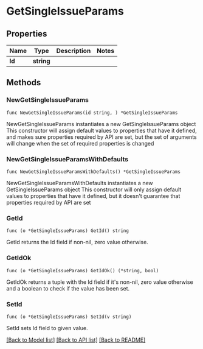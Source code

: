 # GetSingleIssueParams

## Properties

Name | Type | Description | Notes
------------ | ------------- | ------------- | -------------
**Id** | **string** |  | 

## Methods

### NewGetSingleIssueParams

`func NewGetSingleIssueParams(id string, ) *GetSingleIssueParams`

NewGetSingleIssueParams instantiates a new GetSingleIssueParams object
This constructor will assign default values to properties that have it defined,
and makes sure properties required by API are set, but the set of arguments
will change when the set of required properties is changed

### NewGetSingleIssueParamsWithDefaults

`func NewGetSingleIssueParamsWithDefaults() *GetSingleIssueParams`

NewGetSingleIssueParamsWithDefaults instantiates a new GetSingleIssueParams object
This constructor will only assign default values to properties that have it defined,
but it doesn't guarantee that properties required by API are set

### GetId

`func (o *GetSingleIssueParams) GetId() string`

GetId returns the Id field if non-nil, zero value otherwise.

### GetIdOk

`func (o *GetSingleIssueParams) GetIdOk() (*string, bool)`

GetIdOk returns a tuple with the Id field if it's non-nil, zero value otherwise
and a boolean to check if the value has been set.

### SetId

`func (o *GetSingleIssueParams) SetId(v string)`

SetId sets Id field to given value.



[[Back to Model list]](../README.md#documentation-for-models) [[Back to API list]](../README.md#documentation-for-api-endpoints) [[Back to README]](../README.md)


